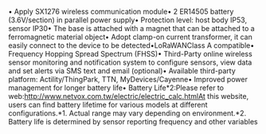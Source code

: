 • Apply SX1276 wireless communication module• 2 ER14505 battery (3.6V/section) in parallel power supply• Protection level: host body IP53, sensor IP30• The base is attached with a magnet that can be attached to a ferromagnetic material object• Adopt clamp-on current transformer, it can easily connect to the device to be detected•LoRaWANClass A compatible• Frequency Hopping Spread Spectrum (FHSS)• Third-Party online wireless sensor monitoring and notification system to configure sensors, view data and set alerts via SMS text and email (optional)• Available third-party platform: Actility/ThingPark, TTN, MyDevices/Cayenne• Improved power management for longer battery life• Battery Life*2:Please refer to web:http://www.netvox.com.tw/electric/electric_calc.htmlAt this website, users can find battery lifetime for various models at different configurations.*1. Actual range may vary depending on environment.*2. Battery life is determined by sensor reporting frequency and other variables
